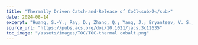 ```yaml
---
title: "Thermally Driven Catch-and-Release of CoCl<sub>2</sub>"
date: 2024-08-14
excerpt: "Huang, S.-Y.; Ray, D.; Zhang, Q.; Yang, J.; Bryantsev, V. S.; Sessler, J. L. Thermally Driven Catch-and-Release of CoCl2. J. Am. Chem. Soc. 2024, 146 (32), 22145–22150. (IF = 14.4, 2023)"
source_url: "https://pubs.acs.org/doi/10.1021/jacs.3c12635"
toc_image: "/assets/images/TOC/TOC-thermal cobalt.png"
---
```

